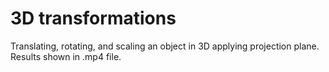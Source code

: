 # 3D transformations

Translating, rotating, and scaling an object in 3D applying projection plane.
Results shown in .mp4 file.